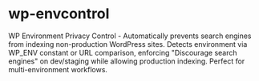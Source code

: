 # wp-envcontrol
WP Environment Privacy Control - Automatically prevents search engines from indexing non-production WordPress sites. Detects environment via WP_ENV constant or URL comparison, enforcing "Discourage search engines" on dev/staging while allowing production indexing. Perfect for multi-environment workflows.
